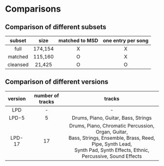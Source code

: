 # Comparisons

## Comparison of different subsets

| subset   | size    | matched to MSD | one entry per song |
|:--------:|:-------:|:--------------:|:------------------:|
| full     | 174,154 |       X        |         X          |
| matched  | 115,160 |       O        |         X          |
| cleansed | 21,425  |       O        |         O          |

## Comparison of different versions

| version | number of tracks | tracks                              |
|:-------:|:----------------:|:-----------------------------------:|
| LPD     |        -         | -                                   |
| LPD-5   |        5         | Drums, Piano, Guitar, Bass, Strings |
| LPD-17  |        17        | Drums, Piano, Chromatic Percussion, Organ, Guitar,<br>Bass, Strings, Ensemble, Brass, Reed, Pipe, Synth Lead,<br>Synth Pad, Synth Effects, Ethnic, Percussive, Sound Effects |
